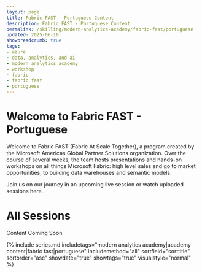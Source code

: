 ```yaml
---
layout: page
title: Fabric FAST - Portuguese Content
description: Fabric FAST - Portuguese Content
permalink: /skilling/modern-analytics-academy/fabric-fast/portuguese
updated: 2025-06-10
showbreadcrumb: true
tags:
- azure
- data, analytics, and ai
- modern analytics academy
- workshop
- fabric
- fabric fast
- portuguese
---
```


# Welcome to Fabric FAST - Portuguese

Welcome to Fabric FAST (Fabric At Scale Together), a program created by the Microsoft Americas Global Partner Solutions organization. Over the course of several weeks, the team hosts presentations and hands-on workshops on all things Microsoft Fabric: high level sales and go to market opportunities, to building data warehouses and semantic models.

Join us on our journey in an upcoming live session or watch uploaded sessions here.

# All Sessions

Content Coming Soon

{% include series.md 
    includetags="modern analytics academy|academy content|fabric fast|portuguese" includemethod="all" 
    sortfield="sorttitle" sortorder="asc" showdate="true" showtags="true" 
    visualstyle="normal"
%}
